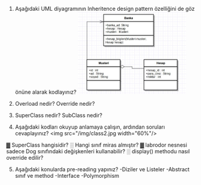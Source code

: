 1. Aşağıdaki UML diyagramının Inheritence design pattern özelliğini de göz önüne alarak kodlayınız?
   <img src="/img/class1.jpg" width="60%"/>

2. Overload nedir? Override nedir?
3. SuperClass nedir? SubClass nedir?

4. Aşağıdaki kodları okuyup anlamaya çalışın, ardından soruları cevaplayınız?
<img src="/img/class2.jpg width="60%"/>

▓ SuperClass hangisidir?
░ Hangi sınıf miras almıştır?
▓ labrodor nesnesi sadece Dog sınıfındaki değişkenleri kullanabilir?
░ display() methodu nasıl override edilir?

5. Aşağıdaki konularda pre-reading yapınız?
   -Diziler ve Listeler
   -Abstract sınıf ve method
   -Interface
   -Polymorphism
